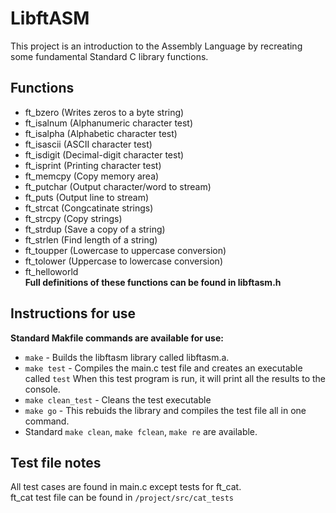 # LibftASM
This project is an introduction to the Assembly Language by recreating some fundamental Standard C library functions.

## Functions
 * ft_bzero   (Writes zeros to a byte string)
 * ft_isalnum (Alphanumeric character test)
 * ft_isalpha (Alphabetic character test)
 * ft_isascii (ASCII character test)
 * ft_isdigit (Decimal-digit character test)
 * ft_isprint (Printing character test)
 * ft_memcpy  (Copy memory area)
 * ft_putchar (Output character/word to stream)
 * ft_puts    (Output line to stream)
 * ft_strcat  (Congcatinate strings)
 * ft_strcpy  (Copy strings)
 * ft_strdup  (Save a copy of a string)
 * ft_strlen  (Find length of a string)
 * ft_toupper (Lowercase to uppercase conversion)
 * ft_tolower (Uppercase to lowercase conversion)
 * ft_helloworld<br/>
 **Full definitions of these functions can be found in libftasm.h**
 
 ## Instructions for use
 **Standard Makfile commands are available for use:**
 * `make` - Builds the libftasm library called libftasm.a.
 * `make test` - Compiles the main.c test file and creates an executable called `test`
    When this test program is run, it will print all the results to the console.
 * `make clean_test` - Cleans the test executable
 * `make go` - This rebuids the library and compiles the test file all in one command.
 * Standard `make clean`, `make fclean`, `make re` are available.
 
 ## Test file notes
 All test cases are found in main.c except tests for ft_cat.<br/>
 ft_cat test file can be found in `/project/src/cat_tests`

